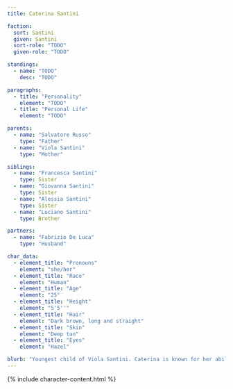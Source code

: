 ```yaml
---
title: Caterina Santini

faction:
  sort: Santini
  given: Santini
  sort-role: "TODO"
  given-role: "TODO"

standings:
  - name: "TODO"
    desc: "TODO"

paragraphs:
  - title: "Personality"
    element: "TODO"
  - title: "Personal Life"
    element: "TODO"

parents:
  - name: "Salvatore Russo"
    type: "Father"
  - name: "Viola Santini"
    type: "Mother"

siblings:
  - name: "Francesca Santini"
    type: Sister
  - name: "Giovanna Santini"
    type: Sister
  - name: "Alessia Santini"
    type: Sister
  - name: "Luciano Santini"
    type: Brother

partners:
  - name: "Fabrizio De Luca"
    type: "Husband"

char_data:
  - element_title: "Pronouns"
    element: "she/her"
  - element_title: "Race"
    element: "Human"
  - element_title: "Age"
    element: "25"
  - element_title: "Height"
    element: "5'5''"
  - element_title: "Hair"
    element: "Dark brown, long and straight"
  - element_title: "Skin"
    element: "Deep tan"
  - element_title: "Eyes"
    element: "Hazel"

blurb: "Youngest child of Viola Santini. Caterina is known for her ability to handle herself in delicate situations with finesse and grace. She is new to the political scene, emerging with her newlywed husband Fabrizio de Luca."
---
```


{% include character-content.html %}